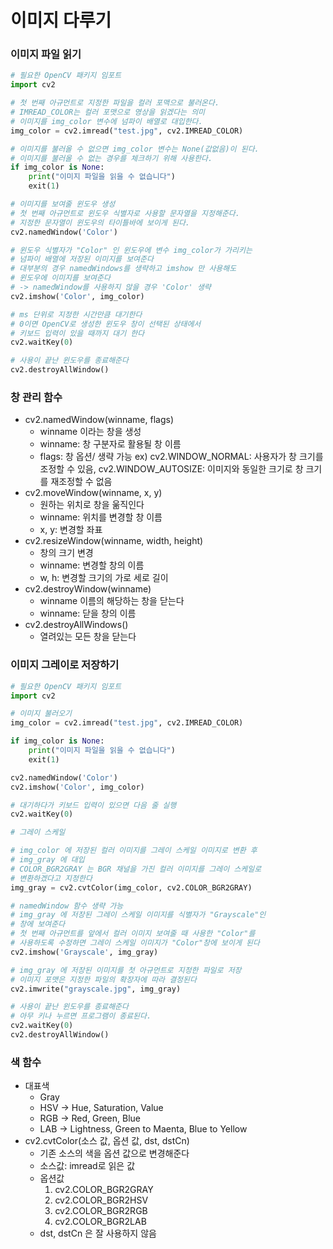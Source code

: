 # 이미지 다루기

### 이미지 파일 읽기

```python
# 필요한 OpenCV 패키지 임포트
import cv2

# 첫 번째 아규먼트로 지정한 파일을 컬러 포맥으로 불러온다.
# IMREAD_COLOR는 컬러 포맷으로 영상을 읽겠다는 의미
# 이미지를 img_color 변수에 넘파이 배열로 대입한다.
img_color = cv2.imread("test.jpg", cv2.IMREAD_COLOR)

# 이미지를 불러올 수 없으면 img_color 변수는 None(값없음)이 된다.
# 이미지를 불러올 수 없는 경우를 체크하기 위해 사용한다.
if img_color is None:
	print("이미지 파일을 읽을 수 없습니다")
	exit(1)

# 이미지를 보여줄 윈도우 생성
# 첫 번째 아규먼트로 윈도우 식별자로 사용할 문자열을 지정해준다.
# 지정한 문자열이 윈도우의 타이틀바에 보이게 된다.
cv2.namedWindow('Color')

# 윈도우 식별자가 "Color" 인 윈도우에 변수 img_color가 가리키는 
# 넘파이 배열에 저장된 이미지를 보여준다
# 대부분의 경우 namedWindows를 생략하고 imshow 만 사용해도
# 윈도우에 이미지를 보여준다
# -> namedWindow를 사용하지 않을 경우 'Color' 생략
cv2.imshow('Color', img_color)

# ms 단위로 지정한 시간만큼 대기한다
# 0이면 OpenCV로 생성한 윈도우 창이 선택된 상태에서 
# 키보드 입력이 있을 때까지 대기 한다
cv2.waitKey(0)

# 사용이 끝난 윈도우를 종료해준다
cv2.destroyAllWindow()
```

### 창 관리 함수

- cv2.namedWindow(winname, flags)
    - winname 이라는 창을 생성
    - winname: 창 구분자로 활용될 창 이름
    - flags: 창 옵션/ 생략 가능 ex) cv2.WINDOW_NORMAL: 사용자가 창 크기를 조정할 수 있음, cv2.WINDOW_AUTOSIZE: 이미지와 동일한 크기로 창 크기를 재조정할 수 없음
- cv2.moveWindow(winname, x, y)
    - 원하는 위치로 창을 욺직인다
    - winname: 위치를 변경할 창 이름
    - x, y: 변경할 좌표
- cv2.resizeWindow(winname, width, height)
    - 창의 크기 변경
    - winname: 변경할 창의 이름
    - w, h: 변경할 크기의 가로 세로 길이
- cv2.destroyWindow(winname)
    - winname 이름의 해당하는 창을 닫는다
    - winname: 닫을 창의 이름
- cv2.destroyAllWindows()
    - 열려있는 모든 창을 닫는다

### 이미지 그레이로 저장하기

```python
# 필요한 OpenCV 패키지 임포트
import cv2

# 이미지 불러오기
img_color = cv2.imread("test.jpg", cv2.IMREAD_COLOR)

if img_color is None:
	print("이미지 파일을 읽을 수 없습니다")
	exit(1)

cv2.namedWindow('Color')
cv2.imshow('Color', img_color)

# 대기하다가 키보드 입력이 있으면 다음 줄 실행
cv2.waitKey(0)

# 그레이 스케일

# img_color 에 저장된 컬러 이미지를 그레이 스케일 이미지로 변환 후
# img_gray 에 대입
# COLOR_BGR2GRAY 는 BGR 채널을 가진 컬러 이미지를 그레이 스케일로
# 변환하겠다고 지정한다
img_gray = cv2.cvtColor(img_color, cv2.COLOR_BGR2GRAY)

# namedWindow 함수 생략 가능
# img_gray 에 저장된 그레이 스케일 이미지를 식별자가 "Grayscale"인
# 창에 보여준다
# 첫 번째 아규먼트를 앞에서 컬러 이미지 보여줄 때 사용한 "Color"를 
# 사용하도록 수정하면 그레이 스케일 이미지가 "Color"창에 보이게 된다
cv2.imshow('Grayscale', img_gray)

# img_gray 에 저장된 이미지를 첫 아규먼트로 지정한 파일로 저장
# 이미지 포맷은 지정한 파일의 확장자에 따라 결정된다
cv2.imwrite("grayscale.jpg", img_gray)

# 사용이 끝난 윈도우를 종료해준다
# 아무 키나 누르면 프로그램이 종료된다.
cv2.waitKey(0)
cv2.destroyAllWindow()
```

### 색 함수

- 대표색
    - Gray
    - HSV → Hue, Saturation, Value
    - RGB → Red, Green, Blue
    - LAB → Lightness, Green to Maenta, Blue to Yellow
- cv2.cvtColor(소스 값, 옵션 값, dst, dstCn)
    - 기존 소스의 색을 옵션 값으로 변경해준다
    - 소스값: imread로 읽은 값
    - 옵션값
        1. cv2.COLOR_BGR2GRAY
        2. cv2.COLOR_BGR2HSV
        3. cv2.COLOR_BGR2RGB
        4. cv2.COLOR_BGR2LAB
    - dst, dstCn 은 잘 사용하지 않음